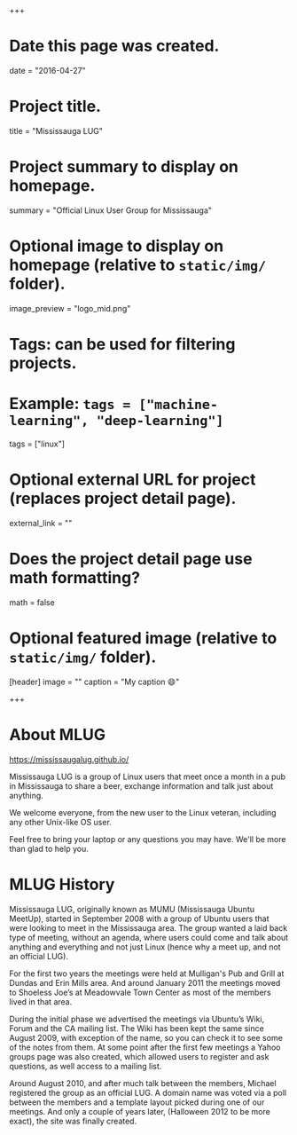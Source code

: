 +++
# Date this page was created.
date = "2016-04-27"

# Project title.
title = "Mississauga LUG"

# Project summary to display on homepage.
summary = "Official Linux User Group for Mississauga"

# Optional image to display on homepage (relative to `static/img/` folder).
image_preview = "logo_mid.png"

# Tags: can be used for filtering projects.
# Example: `tags = ["machine-learning", "deep-learning"]`
tags = ["linux"]

# Optional external URL for project (replaces project detail page).
external_link = ""

# Does the project detail page use math formatting?
math = false

# Optional featured image (relative to `static/img/` folder).
[header]
image = ""
caption = "My caption :smile:"

+++

About MLUG
===

https://mississaugalug.github.io/

Mississauga LUG is a group of Linux users that meet once a month in a pub in Mississauga to share a beer, exchange information and talk just about anything.

We welcome everyone, from the new user to the Linux veteran, including any other Unix-like OS user.

Feel free to bring your laptop or any questions you may have. We'll be more than glad to help you.


MLUG History
===

Mississauga LUG, originally known as MUMU (Mississauga Ubuntu MeetUp), started in September 2008 with a group of Ubuntu users that were looking to meet in the Mississauga area. The group wanted a laid back type of meeting, without an agenda, where users could come and talk about anything and everything and not just Linux (hence why a meet up, and not an official LUG).

For the first two years the meetings were held at Mulligan's Pub and Grill at Dundas and Erin Mills area. And around January 2011 the meetings moved to Shoeless Joe’s at Meadowvale Town Center as most of the members lived in that area.

During the initial phase we advertised the meetings via Ubuntu’s Wiki, Forum and the CA mailing list. The Wiki has been kept the same since August 2009, with exception of the name, so you can check it to see some of the notes from them. At some point after the first few meetings a Yahoo groups page was also created, which allowed users to register and ask questions, as well access to a mailing list.

Around August 2010, and after much talk between the members, Michael registered the group as an official LUG. A domain name was voted via a poll between the members and a template layout picked during one of our meetings. And only a couple of years later, (Halloween 2012 to be more exact), the site was finally created.
